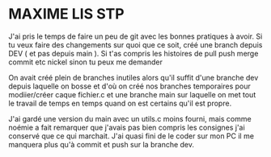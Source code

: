 # MAXIME LIS STP

J'ai pris le temps de faire un peu de git avec les bonnes pratiques à avoir. Si tu veux faire des changements sur quoi que ce soit, créé une branch depuis DEV ( et pas depuis main ). Si t'as compris les histoires de pull push merge commit etc nickel sinon tu peux me demander 

On avait créé plein de branches inutiles alors qu'il suffit d'une branche dev depuis laquelle on bosse et d'où on créé nos branches temporaires pour modiier/créer caque fichier.c et une branche main sur laquelle on met tout le travail de temps en temps quand on est certains qu'il est propre.

J'ai gardé une version du main avec un utils.c moins fourni, mais comme noémie a fait remarquer que j'avais pas bien compris les consignes j'ai conservé que ce qui marchait. J'ai quasi fini de le coder sur mon PC il me manquera plus qu'à commit et push sur la branche dev. 
